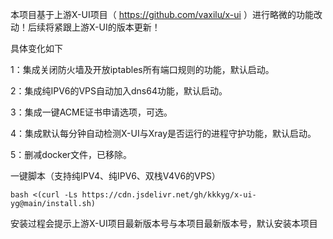 本项目基于上游X-UI项目（ https://github.com/vaxilu/x-ui ）进行略微的功能改动！后续将紧跟上游X-UI的版本更新！

具体变化如下

1：集成关闭防火墙及开放iptables所有端口规则的功能，默认启动。

2：集成纯IPV6的VPS自动加入dns64功能，默认启动。

3：集成一键ACME证书申请选项，可选。

4：集成默认每分钟自动检测X-UI与Xray是否运行的进程守护功能，默认启动。

5：删减docker文件，已移除。

一键脚本（支持纯IPV4、纯IPV6、双栈V4V6的VPS）

```
bash <(curl -Ls https://cdn.jsdelivr.net/gh/kkkyg/x-ui-yg@main/install.sh)
```

安装过程会提示上游X-UI项目最新版本号与本项目最新版本号，默认安装本项目
